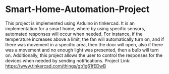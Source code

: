 # Smart-Home-Automation-Project
This project is implemented using Arduino in tinkercad.
It is an implementation for a smart home, where by using specific sensors, automated responses will occur when needed. For instance, if the temperature increases above a limit, the fan will automatically turn on, and if there was movement in a specific area, then the door will open, also if there was a movement and no enough light was presented, then a bulb will turn on. Additionally, this project allows the user to control the responses for the devices when needed by sending notifications.
Project Link: https://www.tinkercad.com/things/gb1g61fEDwB
